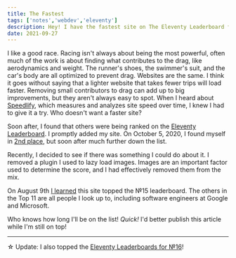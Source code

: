 ```yaml
---
title: The Fastest
tags: ['notes','webdev','eleventy']
description: Hey! I have the fastest site on The Eleventy Leaderboard for No. 15!
date: 2021-09-27
---
```

I like a good race. Racing isn't always about being the most powerful, often much of the work is about finding what contributes to the drag, like aerodynamics and weight. The runner's shoes, the swimmer's suit, and the car's body are all optimized to prevent drag. Websites are the same. I think it goes without saying that a lighter website that takes fewer trips will load faster. Removing small contributors to drag can add up to big improvements, but they aren't always easy to spot. When I heard about [Speedlify](https://github.com/zachleat/speedlify/), which measures and analyzes site speed over time, I knew I had to give it a try. Who doesn't want a faster site? 

Soon after, I found that others were being ranked on the [Eleventy Leaderboard](https://www.11ty.dev/speedlify/#site-953e66da). I promptly added my site. On October 5, 2020, I found myself in [2nd place](https://twitter.com/eleven_ty/status/1313121837279334401), but soon after much further down the list. 

Recently, I decided to see if there was something I could do about it. I removed a plugin I used to lazy load images. Images are an important factor used to determine the score, and I had effectively removed them from the mix. 

On August 9th [I learned](https://twitter.com/thejoshcrain/status/1424729680385544193) this site topped the №15 leaderboard. The others in the Top 11 are all people I look up to, including software engineers at Google and Microsoft. 

Who knows how long I'll be on the list! _Quick!_ I'd better publish this article while I'm still on top!

---

☆ Update: I also topped the [Eleventy Leaderboards for №16](https://twitter.com/eleven_ty/status/1448348220787249152)!